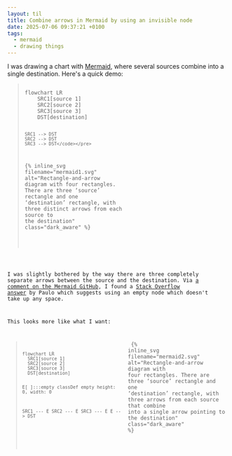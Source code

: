 ```yaml
---
layout: til
title: Combine arrows in Mermaid by using an invisible node
date: 2025-07-06 09:37:21 +0100
tags:
  - mermaid
  - drawing things
---
```

<style>
  @media screen and (min-width: 500px) {
    .demo {
      display: grid;
      grid-template-columns: repeat(2, 1fr);
      grid-gap: 1em;
      align-items: center;
    }

    .demo img {
      margin-top:    1em;
    }
  }

  .demo img {
    margin-bottom: 1em;
  }
</style>

I was drawing a chart with [Mermaid](https://mermaid.js.org/intro/syntax-reference.html), where several sources combine into a single destination.
Here's a quick demo:

<blockquote class="demo">
  <pre><code>flowchart LR
    SRC1[source 1]
    SRC2[source 2]
    SRC3[source 3]
    DST[destination]

    SRC1 --> DST
    SRC2 --> DST
    SRC3 --> DST</code></pre>
  {%
    inline_svg
    filename="mermaid1.svg"
    alt="Rectangle-and-arrow diagram with four rectangles. There are three ‘source’ rectangle and one ‘destination’ rectangle, with three distinct arrows from each source to the destination"
    class="dark_aware"
  %}
</blockquote>

I was slightly bothered by the way there are three completely separate arrows between the source and the destination.
Via [a comment on the Mermaid GitHub](https://github.com/mermaid-js/mermaid/issues/1712#issuecomment-1982049019), I found a [Stack Overflow answer](https://stackoverflow.com/a/71545886/1558022) by Paulo which suggests using an empty node which doesn't take up any space.

This looks more like what I want:

<blockquote class="demo">
  <pre><code>flowchart LR
  SRC1[source 1]
  SRC2[source 2]
  SRC3[source 3]
  DST[destination]

  E[ ]:::empty
  classDef empty height: 0, width: 0

  SRC1 --- E
  SRC2 --- E
  SRC3 --- E
  E --> DST</code></pre>
  {%
    inline_svg
    filename="mermaid2.svg"
    alt="Rectangle-and-arrow diagram with four rectangles. There are three ‘source’ rectangle and one ‘destination’ rectangle, with three arrows from each source that combine into a single arrow pointing to the destination"
    class="dark_aware"
  %}
</blockquote>
